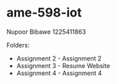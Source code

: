 # ame-598-iot

Nupoor Bibawe
1225411863

Folders:
* Assignment 2 - Assignment 2
* Assignment 3 - Resume Website
* Assignment 4 - Assignment 4
